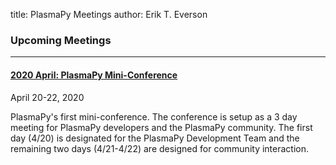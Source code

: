 title: PlasmaPy Meetings
author: Erik T. Everson

### Upcoming Meetings

----

#### [2020 April:  PlasmaPy Mini-Conference](./2020_mini_conf_at_bryn_mawr)
April 20-22, 2020

PlasmaPy's first mini-conference.  The conference is setup as
a 3 day meeting for PlasmaPy developers and the PlasmaPy community. The first day (4/20) is 
designated for the PlasmaPy Development Team and the remaining two days (4/21-4/22) are 
designed for community interaction.


[//]: # (# Past Meetings)
